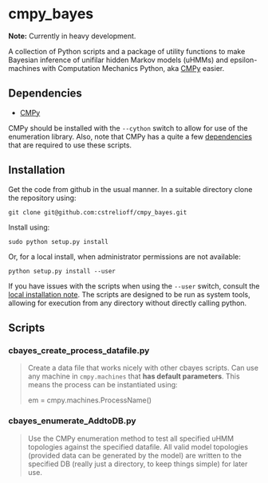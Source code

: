 # cmpy_bayes #

**Note:** Currently in heavy development.

A collection of Python scripts and a package of utility functions to make
Bayesian inference of unifilar hidden Markov models (uHMMs) and
epsilon-machines with Computation Mechanics Python, aka
[CMPy](http://cmpy.csc.ucdavis.edu/) easier.

## Dependencies ##

* [CMPy](http://cmpy.csc.ucdavis.edu/)

CMPy should be installed with the `--cython` switch to allow for use of the
enumeration library.  Also, note that CMPy has a quite a few
[dependencies](http://cmpy.csc.ucdavis.edu/installation.html) that
are required to use these scripts.

## Installation ##

Get the code from github in the usual manner.  In a suitable directory clone
the repository using:

    git clone git@github.com:cstrelioff/cmpy_bayes.git

Install using:

    sudo python setup.py install

Or, for a local install, when administrator permissions are not available:

    python setup.py install --user

If you have issues with the scripts when using the `--user` switch, consult the
[local installation note](LOCALINSTALL.md).  The scripts are designed to be run
as system tools, allowing for execution from any directory without directly
calling python.

## Scripts ##

### cbayes_create_process_datafile.py ###

> Create a data file that works nicely with other cbayes scripts.  Can use
> any machine in `cmpy.machines` that **has default parameters**.  This means
> the process can be instantiated using:
> 
> em = cmpy.machines.ProcessName()

### cbayes_enumerate_AddtoDB.py ###


> Use the CMPy enumeration method to test all specified uHMM topologies against
> the specified datafile.  All valid model topologies (provided data can be
> generated by the model) are written to the specified DB (really just a
> directory, to keep things simple) for later use.

